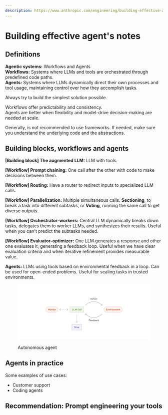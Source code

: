 ```yaml
---
description: https://www.anthropic.com/engineering/building-effective-agents
---
```


# Building effective agent's notes

## Definitions

**Agentic systems:** Workflows and Agents\
**Workflows:** Systems where LLMs and tools are orchestrated through predefined code paths.\
**Agents:** Systems where LLMs dynamically direct their own processes and tool usage, maintaining control over how they accomplish tasks.

Always try to build the simplest solution possible.

Workflows offer predictability and consistency.\
Agents are better when flexibility and model-drive decision-making are needed at scale.

Generally, is not recommended to use frameworks. If needed, make sure you understand the underlying code and the abstractions.

## Building blocks, workflows and agents

**\[Building block] The augmented LLM:** LLM with tools.

**\[Workflow] Prompt chaining:** One call after the other with code to make decisions between them.&#x20;

**\[Workflow] Routing:** Have a router to redirect inputs to specialized LLM calls.

**\[Workflow] Parallelization:** Multiple simultaneous calls. **Sectioning**, to break a task into different subtasks, or **Voting**, running the same call to get diverse outputs.

**\[Workflow] Orchestrator-workers:** Central LLM dynamically breaks down tasks, delegates them to worker LLMs, and synthesizes their results. Useful when you can't predict the subtasks needed.

**\[Workflow] Evaluator-optimizer:** One LLM generates a response and other one evaluates it, generating a feedback loop. Useful when we have clear evaluation criteria and when iterative refinement provides measurable value.

**Agents:** LLMs using tools based on environmental feedback in a loop. Can be used for open-ended problems. Useful for scaling tasks in trusted environments.

<figure><img src="../../.gitbook/assets/image.png" alt=""><figcaption><p>Autonomous agent</p></figcaption></figure>

## Agents in practice

Some examples of use cases:

* Customer support
* Coding agents

## Recommendation: Prompt engineering your tools

